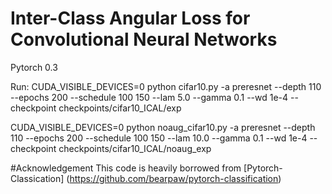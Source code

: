 # Inter-Class Angular Loss for Convolutional Neural Networks

Pytorch 0.3


Run:
CUDA_VISIBLE_DEVICES=0 python cifar10.py -a preresnet --depth 110 --epochs 200 --schedule 100 150 --lam 5.0 --gamma 0.1 --wd 1e-4 --checkpoint checkpoints/cifar10_ICAL/exp

CUDA_VISIBLE_DEVICES=0 python noaug_cifar10.py -a preresnet --depth 110 --epochs 200 --schedule 100 150 --lam 10.0 --gamma 0.1 --wd 1e-4 --checkpoint checkpoints/cifar10_ICAL/noaug_exp


#Acknowledgement
This code is heavily borrowed from [Pytorch-Classication] (https://github.com/bearpaw/pytorch-classification)

